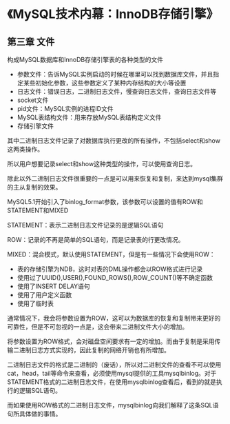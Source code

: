 # 《MySQL技术内幕：InnoDB存储引擎》

## 第三章 文件

构成MySQL数据库和InnoDB存储引擎表的各种类型的文件

* 参数文件：告诉MySQL实例启动的时候在哪里可以找到数据库文件，并且指定某些初始化参数，这些参数定义了某种内存结构的大小等设置
* 日志文件：错误日志，二进制日志文件，慢查询日志文件，查询日志文件等
* socket文件
* pid文件：MySQL实例的进程ID文件
* MySQL表结构文件：用来存放MySQL表结构定义文件
* 存储引擎文件

其中二进制日志文件记录了对数据库执行更改的所有操作，不包括select和show这两类操作。

所以用户想要记录select和show这种类型的操作，可以使用查询日志。

除此以外二进制日志文件很重要的一点是可以用来恢复和复制，来达到mysql集群的主从复制的效果。

MySQL5.1开始引入了binlog_format参数，该参数可以设置的值有ROW和STATEMENT和MIXED

STATEMENT：表示二进制日志文件记录的是逻辑SQL语句

ROW：记录的不再是简单的SQL语句，而是记录表的行更改情况。

MIXED：混合模式，默认使用STATEMENT，但是有一些情况下会使用ROW：

* 表的存储引擎为NDB，这时对表的DML操作都会以ROW格式进行记录
* 使用过了UUID(),USER(),FOUND_ROWS(),ROW_COUNT()等不确定函数
* 使用了INSERT DELAY语句
* 使用了用户定义函数
* 使用了临时表

通常情况下，我会将参数设置为ROW，这可以为数据库的恢复和复制带来更好的可靠性，但是不可忽视的一点是，这会带来二进制文件大小的增加。

将参数设置为ROW格式，会对磁盘空间要求有一定的增加。而由于复制是采用传输二进制日志方式实现的，因此复制的网络开销也有所增加。

二进制日志文件的格式是二进制的（废话），所以对二进制文件的查看不可以使用cat，head，tail等命令来查看，必须使用mysql提供的工具mysqlbinlog。对于STATEMENT格式的二进制日志文件，在使用mysqlbinlog查看后，看到的就是执行的逻辑SQL语句。

而如果使用ROW格式的二进制日志文件，mysqlbinlog向我们解释了这条SQL语句所具体做的事情。